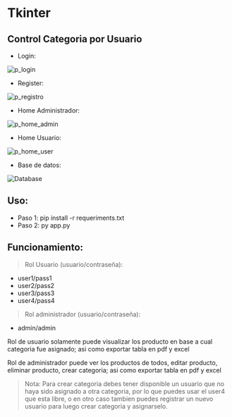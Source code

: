 # Tkinter

## Control Categoria por Usuario

- Login:

![p_login](https://github.com/BryanDaniellAR/python_3.9.7_Tkinter_ControlCategoriaUsuario__v1.0_2023/assets/97413969/66836f00-f1af-478a-ba41-57155616f52a)

- Register:

![p_registro](https://github.com/BryanDaniellAR/python_3.9.7_Tkinter_ControlCategoriaUsuario__v1.0_2023/assets/97413969/c4e695c5-f5bd-412f-8c98-80c0b9716477)

- Home Administrador:

![p_home_admin](https://github.com/BryanDaniellAR/python_3.9.7_Tkinter_ControlCategoriaUsuario__v1.0_2023/assets/97413969/f0d7eeec-3b30-42de-b6b6-2113340c265d)

- Home Usuario:

![p_home_user](https://github.com/BryanDaniellAR/python_3.9.7_Tkinter_ControlCategoriaUsuario__v1.0_2023/assets/97413969/54eae1bc-32d2-49b8-9f57-d5dee4074ba0)

- Base de datos:

![Database](https://github.com/BryanDaniellAR/python_3.9.7_Tkinter_ControlCategoriaUsuario__v1.0_2023/assets/97413969/35fccb76-ef66-458f-a324-dad548aec0a5)

## Uso:

- Paso 1: pip install -r requeriments.txt
- Paso 2: py app.py

## Funcionamiento:

> Rol Usuario (usuario/contraseña):

- user1/pass1
- user2/pass2
- user3/pass3
- user4/pass4

> Rol administrador (usuario/contraseña):

- admin/admin

Rol de usuario solamente puede visualizar los producto en base a cual categoria fue asignado; asi como exportar tabla en pdf y excel

Rol de administrador puede ver los productos de todos, editar producto, eliminar producto, crear categoria; asi como exportar tabla en pdf y excel

> Nota: Para crear categoria debes tener disponible un usuario que no haya sido asignado a otra categoria, por lo que puedes usar el user4 que esta libre, o en otro caso tambien puedes registrar un nuevo usuario para luego crear categoria y asignarselo.
